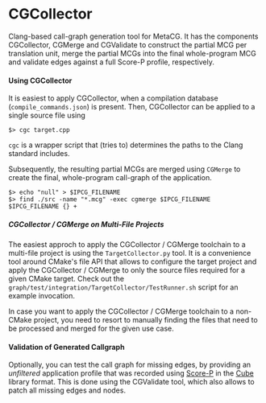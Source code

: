 # CGCollector

Clang-based call-graph generation tool for MetaCG.
It has the components CGCollector, CGMerge and CGValidate to construct the partial MCG per translation unit, merge the partial MCGs into the final whole-program MCG and validate edges against a full Score-P profile, respectively.


#### Using CGCollector

It is easiest to apply CGCollector, when a compilation database (`compile_commands.json`) is present.
Then, CGCollector can be applied to a single source file using

```{.sh}
$> cgc target.cpp
```

`cgc` is a wrapper script that (tries to) determines the paths to the Clang standard includes.

Subsequently, the resulting partial MCGs are merged using `CGMerge` to create the final, whole-program call-graph of the application.

```{.sh}
$> echo "null" > $IPCG_FILENAME
$> find ./src -name "*.mcg" -exec cgmerge $IPCG_FILENAME $IPCG_FILENAME {} +
```

##### CGCollector / CGMerge on Multi-File Projects

The easiest approch to apply the CGCollector / CGMerge toolchain to a multi-file project is using the `TargetCollector.py` tool.
It is a convenience tool around CMake's file API that allows to configure the target project and apply the CGCollector / CGMerge to only the source files required for a given CMake target.
Check out the `graph/test/integration/TargetCollector/TestRunner.sh` script for an example invocation.

In case you want to apply the CGCollector / CGMerge toolchain to a non-CMake project, you need to resort to manually finding the files that need to be processed and merged for the given use case.

#### Validation of Generated Callgraph

Optionally, you can test the call graph for missing edges, by providing an *unfiltered* application profile that was recorded using [Score-P](https://www.vi-hps.org/projects/score-p) in the [Cube](https://www.scalasca.org/scalasca/software/cube-4.x/download.html) library format.
This is done using the CGValidate tool, which also allows to patch all missing edges and nodes.


